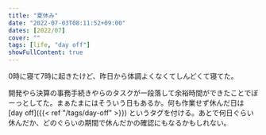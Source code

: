 ```yaml
---
title: "夏休み"
date: "2022-07-03T08:11:52+09:00"
dates: [2022/07]
cover: ""
tags: [life, "day off"]
showFullContent: true
---
```


0時に寝て7時に起きたけど、昨日から体調よくなくてしんどくて寝てた。

開発やら決算の事務手続きやらのタスクが一段落して余裕時間ができたことでぼーっとしてた。まぁたまにはそういう日もあるか。何も作業せず休んだ日は [day off]({{< ref "/tags/day-off" >}}) というタグを付ける。あとで何日ぐらい休んだか、どのぐらいの期間で休んだかの確認にもなるかもしれない。
